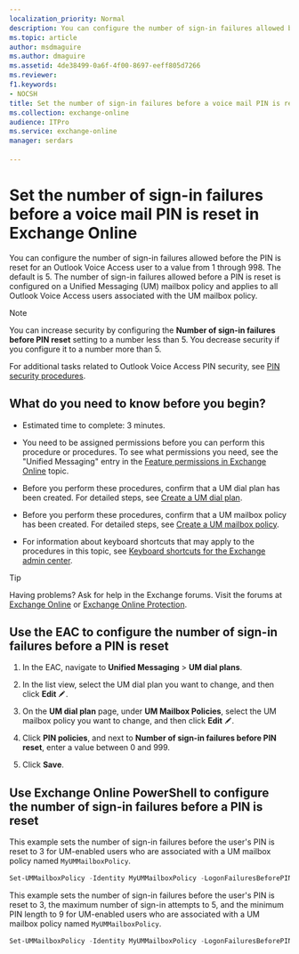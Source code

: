 ```yaml
---
localization_priority: Normal
description: You can configure the number of sign-in failures allowed before the PIN is reset for an Outlook Voice Access user to a value from 1 through 998. The default is 5. The number of sign-in failures allowed before a PIN is reset is configured on a Unified Messaging (UM) mailbox policy and applies to all Outlook Voice Access users associated with the UM mailbox policy.
ms.topic: article
author: msdmaguire
ms.author: dmaguire
ms.assetid: 4de38499-0a6f-4f00-8697-eeff805d7266
ms.reviewer: 
f1.keywords:
- NOCSH
title: Set the number of sign-in failures before a voice mail PIN is reset in Exchange Online
ms.collection: exchange-online
audience: ITPro
ms.service: exchange-online
manager: serdars

---
```


# Set the number of sign-in failures before a voice mail PIN is reset in Exchange Online

You can configure the number of sign-in failures allowed before the PIN is reset for an Outlook Voice Access user to a value from 1 through 998. The default is 5. The number of sign-in failures allowed before a PIN is reset is configured on a Unified Messaging (UM) mailbox policy and applies to all Outlook Voice Access users associated with the UM mailbox policy.

> [!NOTE]
> You can increase security by configuring the **Number of sign-in failures before PIN reset** setting to a number less than 5. You decrease security if you configure it to a number more than 5.

For additional tasks related to Outlook Voice Access PIN security, see [PIN security procedures](pin-security-procedures.md).

## What do you need to know before you begin?

- Estimated time to complete: 3 minutes.

- You need to be assigned permissions before you can perform this procedure or procedures. To see what permissions you need, see the "Unified Messaging" entry in the [Feature permissions in Exchange Online](../../permissions-exo/feature-permissions.md) topic.

- Before you perform these procedures, confirm that a UM dial plan has been created. For detailed steps, see [Create a UM dial plan](../../voice-mail-unified-messaging/connect-voice-mail-system/create-um-dial-plan.md).

- Before you perform these procedures, confirm that a UM mailbox policy has been created. For detailed steps, see [Create a UM mailbox policy](../../voice-mail-unified-messaging/set-up-voice-mail/create-um-mailbox-policy.md).

- For information about keyboard shortcuts that may apply to the procedures in this topic, see [Keyboard shortcuts for the Exchange admin center](../../accessibility/keyboard-shortcuts-in-admin-center.md).

> [!TIP]
> Having problems? Ask for help in the Exchange forums. Visit the forums at [Exchange Online](https://social.technet.microsoft.com/forums/msonline/home?forum=onlineservicesexchange) or [Exchange Online Protection](https://social.technet.microsoft.com/forums/forefront/home?forum=FOPE).

## Use the EAC to configure the number of sign-in failures before a PIN is reset

1. In the EAC, navigate to **Unified Messaging** \> **UM dial plans**.

2. In the list view, select the UM dial plan you want to change, and then click **Edit** ![Edit icon](../../media/ITPro_EAC_EditIcon.gif).

3. On the **UM dial plan** page, under **UM Mailbox Policies**, select the UM mailbox policy you want to change, and then click **Edit** ![Edit icon](../../media/ITPro_EAC_EditIcon.gif).

4. Click **PIN policies**, and next to **Number of sign-in failures before PIN reset**, enter a value between 0 and 999.

5. Click **Save**.

## Use Exchange Online PowerShell to configure the number of sign-in failures before a PIN is reset

This example sets the number of sign-in failures before the user's PIN is reset to 3 for UM-enabled users who are associated with a UM mailbox policy named `MyUMMailboxPolicy`.

```PowerShell
Set-UMMailboxPolicy -Identity MyUMMailboxPolicy -LogonFailuresBeforePINReset 3
```

This example sets the number of sign-in failures before the user's PIN is reset to 3, the maximum number of sign-in attempts to 5, and the minimum PIN length to 9 for UM-enabled users who are associated with a UM mailbox policy named `MyUMMailboxPolicy`.

```PowerShell
Set-UMMailboxPolicy -Identity MyUMMailboxPolicy -LogonFailuresBeforePINReset 3 -MaxLogonAttempts 5 -MinPINLength 9
```
